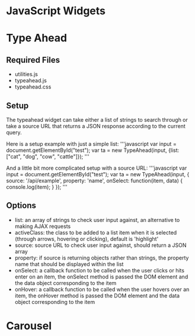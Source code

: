 JavaScript Widgets
=======

# Type Ahead

## Required Files
* utilities.js
* typeahead.js
* typeahead.css


## Setup
The typeahead widget can take either a list of strings to search through or take a source URL that returns a JSON response according to the current query.

Here is a setup example with just a simple list:
'''javascript
    var input = document.getElementById("test");
    var ta = new TypeAhead(input, {list: ["cat", "dog", "cow", "cattle"]});
'''

And a little bit more complicated setup with a source URL:
'''javascript
    var input = document.getElementById("test");
    var ta = new TypeAhead(input, {
        source: '/api/example', 
        property: 'name',
        onSelect: function(item, data) {
            console.log(item);
        }
    });
'''

## Options
* list: an array of strings to check user input against, an alternative to making AJAX requests
* activeClass: the class to be added to a list item when it is selected (through arrows, hovering or clicking), default is 'highlight'
* source: source URL to check user input against, should return a JSON array
* property: if source is returning objects rather than strings, the property name that should be displayed within the list
* onSelect: a callback function to be called when the user clicks or hits enter on an item, the onSelect method is passed the DOM element and the data object corresponding to the item
* onHover: a callback function to be called when the user hovers over an item, the onHover method is passed the DOM element and the data object corresponding to the item

# Carousel
